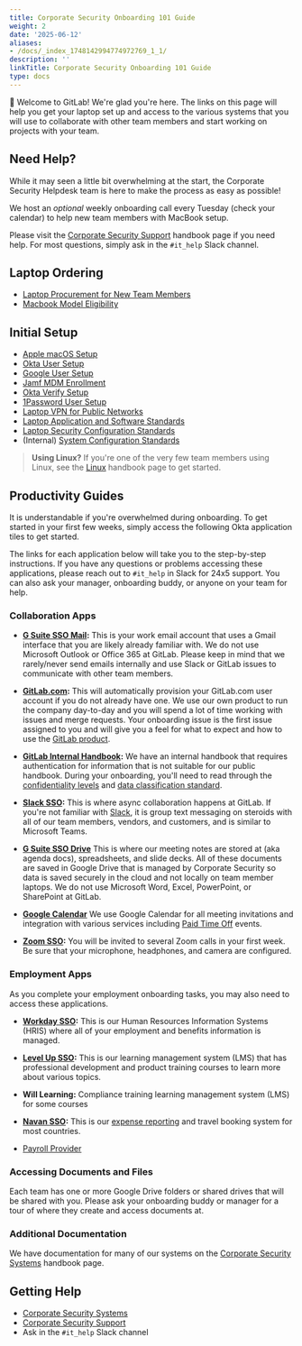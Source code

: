 ```yaml
---
title: Corporate Security Onboarding 101 Guide
weight: 2
date: '2025-06-12'
aliases:
- /docs/_index_1748142994774972769_1_1/
description: ''
linkTitle: Corporate Security Onboarding 101 Guide
type: docs
---
```


👋 Welcome to GitLab! We're glad you're here. The links on this page will help you get your laptop set up and access to the various systems that you will use to collaborate with other team members and start working on projects with your team.

## Need Help?

While it may seen a little bit overwhelming at the start, the Corporate Security Helpdesk team is here to make the process as easy as possible!

We host an *optional* weekly onboarding call every Tuesday (check your calendar) to help new team members with MacBook setup.

Please visit the [Corporate Security Support](/handbook/security/corporate/support) handbook page if you need help. For most questions, simply ask in the `#it_help` Slack channel.

## Laptop Ordering

- [Laptop Procurement for New Team Members](/handbook/security/corporate/services/laptops/onboarding)
- [Macbook Model Eligibility](/handbook/security/corporate/services/laptops/hardware#macbook-model-eligibility)

## Initial Setup

- [Apple macOS Setup](/handbook/security/corporate/systems/macos/setup)
- [Okta User Setup](/handbook/security/corporate/systems/okta/user/setup)
- [Google User Setup](/handbook/security/corporate/systems/google/user/user/setup)
- [Jamf MDM Enrollment](/handbook/security/corporate/systems/jamf/setup)
- [Okta Verify Setup](/handbook/security/corporate/systems/okta/verify/macos)
- [1Password User Setup](/handbook/security/corporate/systems/1password/setup)
- [Laptop VPN for Public Networks](/handbook/security/corporate/systems/vpn/setup)
- [Laptop Application and Software Standards](/handbook/security/corporate/services/laptops/software)
- [Laptop Security Configuration Standards](/handbook/security/corporate/services/laptops/security)
- (Internal) [System Configuration Standards](https://internal.gitlab.com/handbook/it/it-security/system-configuration/)

> **Using Linux?** If you're one of the very few team members using Linux, see the [Linux](/handbook/security/corporate/systems/linux) handbook page to get started.

## Productivity Guides

It is understandable if you're overwhelmed during onboarding. To get started in your first few weeks, simply access the following Okta application tiles to get started.

The links for each application below will take you to the step-by-step instructions. If you have any questions or problems accessing these applications, please reach out to `#it_help` in Slack for 24x5 support. You can also ask your manager, onboarding buddy, or anyone on your team for help.

### Collaboration Apps

- **[G Suite SSO Mail](/handbook/security/corporate/systems/google/mail/setup):** This is your work email account that uses a Gmail interface that you are likely already familiar with. We do not use Microsoft Outlook or Office 365 at GitLab. Please keep in mind that we rarely/never send emails internally and use Slack or GitLab issues to communicate with other team members.

- **[GitLab.com](/handbook/security/corporate/systems/gitlab/com/setup):** This will automatically provision your GitLab.com user account if you do not already have one. We use our own product to run the company day-to-day and you will spend a lot of time working with issues and merge requests. Your onboarding issue is the first issue assigned to you and will give you a feel for what to expect and how to use the [GitLab product](https://about.gitlab.com/features/).

- **[GitLab Internal Handbook](https://internal.gitlab.com):** We have an internal handbook that requires authentication for information that is not suitable for our public handbook. During your onboarding, you'll need to read through  the [confidentiality levels](/handbook/communication/confidentiality-levels/) and [data classification standard](/handbook/security/standards/data-classification-standard/).

- **[Slack SSO](/handbook/security/corporate/systems/slack/setup):** This is where async collaboration happens at GitLab. If you're not familiar with [Slack](https://slack.com/help/categories/360000049043), it is group text messaging on steroids with all of our team members, vendors, and customers, and is similar to Microsoft Teams.

- **[G Suite SSO Drive](/handbook/security/corporate/systems/google/drive/setup)** This is where our meeting notes are stored at (aka agenda docs), spreadsheets, and slide decks. All of these documents are saved in Google Drive that is managed by Corporate Security so data is saved securely in the cloud and not locally on team member laptops. We do not use Microsoft Word, Excel, PowerPoint, or SharePoint at GitLab.

- **[Google Calendar](/handbook/security/corporate/systems/google/calendar/setup)** We use Google Calendar for all meeting invitations and integration with various services including [Paid Time Off](/handbook/people-group/paid-time-off/) events.

- **[Zoom SSO](/handbook/security/corporate/systems/zoom/setup):** You will be invited to several Zoom calls in your first week. Be sure that your microphone, headphones, and camera are configured.

### Employment Apps

As you complete your employment onboarding tasks, you may also need to access these applications.

- **[Workday SSO](/handbook/people-group/workday-guide/):** This is our Human Resources Information Systems (HRIS) where all of your employment and benefits information is managed.

- **[Level Up SSO](/handbook/people-group/learning-and-development/level-up/):** This is our learning management system (LMS) that has professional development and product training courses to learn more about various topics.

- **Will Learning:** Compliance training learning management system (LMS) for some courses

- **[Navan SSO](/handbook/business-technology/enterprise-applications/guides/navan-expense-guide/):** This is our [expense reporting](https://internal.gitlab.com/handbook/finance/expenses/) and travel booking system for most countries.

- [Payroll Provider](https://internal.gitlab.com/handbook/finance/payroll/#legal-entity-payroll-providers)

### Accessing Documents and Files

Each team has one or more Google Drive folders or shared drives that will be shared with you. Please ask your onboarding buddy or manager for a tour of where they create and access documents at.

### Additional Documentation

We have documentation for many of our systems on the [Corporate Security Systems](/handbook/security/corporate/systems) handbook page.

## Getting Help

- [Corporate Security Systems](/handbook/security/corporate/systems)
- [Corporate Security Support](/handbook/security/corporate/support)
- Ask in the `#it_help` Slack channel
